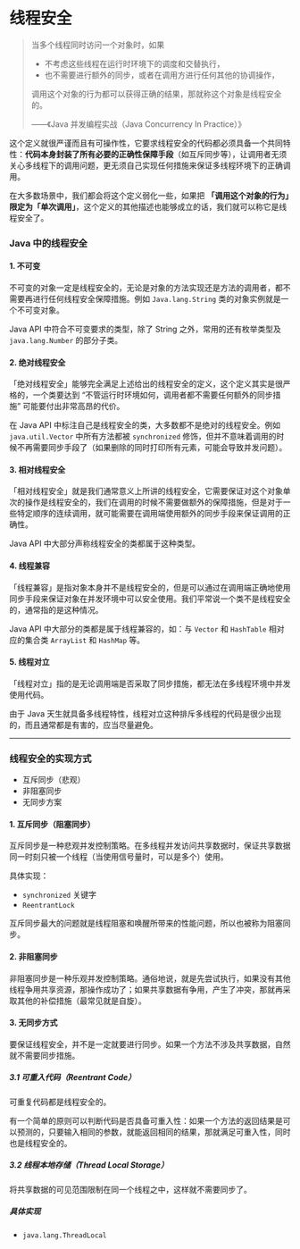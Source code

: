# 线程安全

> 当多个线程同时访问一个对象时，如果
> - 不考虑这些线程在运行时环境下的调度和交替执行，
> - 也不需要进行额外的同步，或者在调用方进行任何其他的协调操作，
>
> 调用这个对象的行为都可以获得正确的结果，那就称这个对象是线程安全的。
>
> ——《Java 并发编程实战（Java Concurrency In Practice）》

这个定义就很严谨而且有可操作性，它要求线程安全的代码都必须具备一个共同特性：**代码本身封装了所有必要的正确性保障手段**（如互斥同步等），让调用者无须关心多线程下的调用问题，更无须自己实现任何措施来保证多线程环境下的正确调用。

在大多数场景中，我们都会将这个定义弱化一些，如果把 **「调用这个对象的行为」限定为「单次调用」**，这个定义的其他描述也能够成立的话，我们就可以称它是线程安全了。


### Java 中的线程安全

#### 1. 不可变
不可变的对象一定是线程安全的，无论是对象的方法实现还是方法的调用者，都不需要再进行任何线程安全保障措施。例如 `Java.lang.String` 类的对象实例就是一个不可变对象。

Java API 中符合不可变要求的类型，除了 String 之外，常用的还有枚举类型及 `java.lang.Number` 的部分子类。

#### 2. 绝对线程安全
「绝对线程安全」能够完全满足上述给出的线程安全的定义，这个定义其实是很严格的，一个类要达到 “不管运行时环境如何，调用者都不需要任何额外的同步措施” 可能要付出非常高昂的代价。

在 Java API 中标注自己是线程安全的类，大多数都不是绝对的线程安全。例如 `java.util.Vector` 中所有方法都被 `synchronized` 修饰，但并不意味着调用的时候不再需要同步手段了（如果删除的同时打印所有元素，可能会导致并发问题）。

#### 3. 相对线程安全
「相对线程安全」就是我们通常意义上所讲的线程安全，它需要保证对这个对象单次的操作是线程安全的，我们在调用的时候不需要做额外的保障措施，但是对于一些特定顺序的连续调用，就可能需要在调用端使用额外的同步手段来保证调用的正确性。

Java API 中大部分声称线程安全的类都属于这种类型。

#### 4. 线程兼容
「线程兼容」是指对象本身并不是线程安全的，但是可以通过在调用端正确地使用同步手段来保证对象在并发环境中可以安全使用。我们平常说一个类不是线程安全的，通常指的是这种情况。

Java API 中大部分的类都是属于线程兼容的，如：与 `Vector` 和 `HashTable` 相对应的集合类 `ArrayList` 和 `HashMap` 等。

#### 5. 线程对立   
「线程对立」指的是无论调用端是否采取了同步措施，都无法在多线程环境中并发使用代码。

由于 Java 天生就具备多线程特性，线程对立这种排斥多线程的代码是很少出现的，而且通常都是有害的，应当尽量避免。


---
### 线程安全的实现方式
- 互斥同步（悲观）
- 非阻塞同步
- 无同步方案

#### 1. 互斥同步（阻塞同步）
互斥同步是一种悲观并发控制策略。在多线程并发访问共享数据时，保证共享数据同一时刻只被一个线程（当使用信号量时，可以是多个）使用。

具体实现：
- `synchronized` 关键字
- `ReentrantLock`

互斥同步最大的问题就是线程阻塞和唤醒所带来的性能问题，所以也被称为阻塞同步。

#### 2. 非阻塞同步
非阻塞同步是一种乐观并发控制策略。通俗地说，就是先尝试执行，如果没有其他线程争用共享资源，那操作成功了；如果共享数据有争用，产生了冲突，那就再采取其他的补偿措施（最常见就是自旋）。

#### 3. 无同步方式
要保证线程安全，并不是一定就要进行同步。如果一个方法不涉及共享数据，自然就不需要同步措施。

##### 3.1 可重入代码（Reentrant Code）
可重复代码都是线程安全的。

有一个简单的原则可以判断代码是否具备可重入性：如果一个方法的返回结果是可以预测的，只要输入相同的参数，就能返回相同的结果，那就满足可重入性，同时也是线程安全的。

##### 3.2 线程本地存储（Thread Local Storage）
将共享数据的可见范围限制在同一个线程之中，这样就不需要同步了。

##### 具体实现
- `java.lang.ThreadLocal`